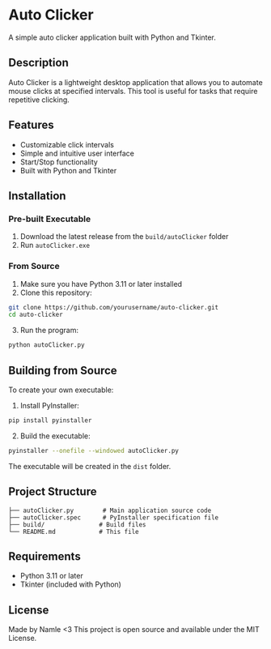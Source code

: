 # Auto Clicker

A simple auto clicker application built with Python and Tkinter.

## Description

Auto Clicker is a lightweight desktop application that allows you to automate mouse clicks at specified intervals. This tool is useful for tasks that require repetitive clicking.

## Features

- Customizable click intervals
- Simple and intuitive user interface
- Start/Stop functionality
- Built with Python and Tkinter

## Installation

### Pre-built Executable
1. Download the latest release from the `build/autoClicker` folder
2. Run `autoClicker.exe`

### From Source
1. Make sure you have Python 3.11 or later installed
2. Clone this repository:
```bash
git clone https://github.com/yourusername/auto-clicker.git
cd auto-clicker
```
3. Run the program:
```bash
python autoClicker.py
```

## Building from Source

To create your own executable:

1. Install PyInstaller:
```bash
pip install pyinstaller
```

2. Build the executable:
```bash
pyinstaller --onefile --windowed autoClicker.py
```

The executable will be created in the `dist` folder.

## Project Structure

```
├── autoClicker.py        # Main application source code
├── autoClicker.spec      # PyInstaller specification file
├── build/               # Build files
└── README.md            # This file
```

## Requirements

- Python 3.11 or later
- Tkinter (included with Python)

## License
Made by Namle <3
This project is open source and available under the MIT License.